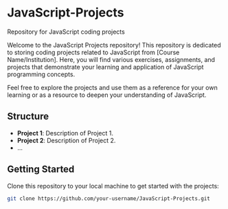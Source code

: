 # JavaScript-Projects
Repository for JavaScript coding projects 

Welcome to the JavaScript Projects repository! This repository is dedicated to storing coding projects related to JavaScript from [Course Name/Institution]. Here, you will find various exercises, assignments, and projects that demonstrate your learning and application of JavaScript programming concepts.

Feel free to explore the projects and use them as a reference for your own learning or as a resource to deepen your understanding of JavaScript.

## Structure

- **Project 1**: Description of Project 1.
- **Project 2**: Description of Project 2.
- ...

## Getting Started

Clone this repository to your local machine to get started with the projects:

```bash
git clone https://github.com/your-username/JavaScript-Projects.git
